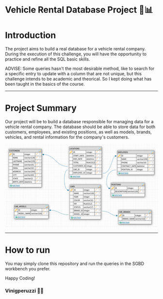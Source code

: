 # Vehicle Rental Database Project 🚗📊

# Introduction
The project aims to build a real database for a vehicle rental company. During the execution of this challenge, you will have the opportunity to practice and refine all the SQL basic skills.

ADVISE: Some queries hasn't the most desirable method, like to search for a specific entry to update with a column that are not unique, but this challenge intends to be academic and theorical. So I kept doing what has been taught in the basics of the course.

***

# Project Summary
Our project will be to build a database responsible for managing data for a vehicle rental company. The database should be able to store data for both customers, employees, and existing positions, as well as models, brands, vehicles, and rental information for the company's customers.

![Vehicle Rental Database Schema](./image.png)

***

# How to run

You may simply clone this repository and run the queries in the SGBD workbench you prefer.

Happy Coding! 
### Vinigperuzzi 🧙‍♂️

